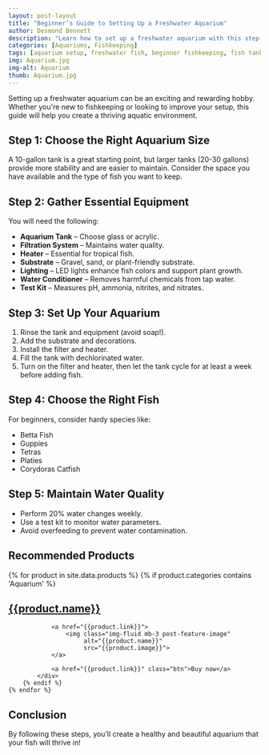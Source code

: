 ```yaml
---
layout: post-layout
title: "Beginner’s Guide to Setting Up a Freshwater Aquarium"
author: Desmond Bennett
description: "Learn how to set up a freshwater aquarium with this step-by-step guide. Perfect for beginners looking to create a thriving aquatic environment."
categories: [Aquariums, Fishkeeping]
tags: [aquarium setup, freshwater fish, beginner fishkeeping, fish tank guide]
img: Aquarium.jpg
img-alt: Aquarium
thumb: Aquarium.jpg
---
```


Setting up a freshwater aquarium can be an exciting and rewarding hobby. 
Whether you're new to fishkeeping or looking to improve your setup, this guide 
will help you create a thriving aquatic environment.

<!--more-->

## Step 1: Choose the Right Aquarium Size
A 10-gallon tank is a great starting point, but larger tanks (20-30 gallons) provide 
more stability and are easier to maintain. Consider the space you have available 
and the type of fish you want to keep.

## Step 2: Gather Essential Equipment
You will need the following:

- **Aquarium Tank** – Choose glass or acrylic.
- **Filtration System** – Maintains water quality.
- **Heater** – Essential for tropical fish.
- **Substrate** – Gravel, sand, or plant-friendly substrate.
- **Lighting** – LED lights enhance fish colors and support plant growth.
- **Water Conditioner** – Removes harmful chemicals from tap water.
- **Test Kit** – Measures pH, ammonia, nitrites, and nitrates.

## Step 3: Set Up Your Aquarium
1. Rinse the tank and equipment (avoid soap!).
2. Add the substrate and decorations.
3. Install the filter and heater.
4. Fill the tank with dechlorinated water.
5. Turn on the filter and heater, then let the tank cycle for at least a week 
before adding fish.

## Step 4: Choose the Right Fish
For beginners, consider hardy species like:

- Betta Fish
- Guppies
- Tetras
- Platies
- Corydoras Catfish

## Step 5: Maintain Water Quality
- Perform 20% water changes weekly.
- Use a test kit to monitor water parameters.
- Avoid overfeeding to prevent water contamination.

## Recommended Products

<div class="products">
    {% for product in site.data.products %}   
        {% if product.categories contains 'Aquarium' %}
            <div class="centred">
                <h2 class="title">
                    <a href="{{product.link}}">{{product.name}}</a>
                </h2>

                <a href="{{product.link}}">
                    <img class="img-fluid mb-3 post-feature-image" 
                         alt="{{product.name}}"
                         src="{{product.image}}">
                </a>

                <a href="{{product.link}}" class="btn">Buy now</a>
            </div>
        {% endif %}   
    {% endfor %}                
</div>

## Conclusion

By following these steps, you’ll create a healthy and beautiful aquarium that 
your fish will thrive in!